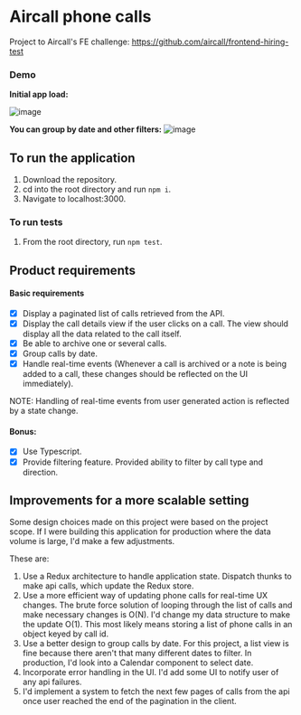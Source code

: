 # Aircall phone calls
Project to Aircall's FE challenge: https://github.com/aircall/frontend-hiring-test

### Demo
**Initial app load:**

![image](https://user-images.githubusercontent.com/9043536/151912727-e47e3c34-20ad-4011-bb8b-46aa85b16335.png)

**You can group by date and other filters:**
![image](https://user-images.githubusercontent.com/9043536/151916876-d88d9f88-3bde-43fc-a74b-079ee8bfc24c.png)

## To run the application

1. Download the repository.
2. cd into the root directory and run `npm i`.
3. Navigate to localhost:3000.

### To run tests

1. From the root directory, run `npm test`.

## Product requirements

#### Basic requirements
- [x] Display a paginated list of calls retrieved from the API.
- [x] Display the call details view if the user clicks on a call. The view should display all the data related to the call itself.
- [x] Be able to archive one or several calls.
- [x] Group calls by date.
- [x] Handle real-time events (Whenever a call is archived or a note is being added to a call, these changes should be reflected on the UI immediately).

NOTE: Handling of real-time events from user generated action is reflected by a state change.

#### Bonus:
- [x] Use Typescript.
- [x] Provide filtering feature. Provided ability to filter by call type and direction.

## Improvements for a more scalable setting
Some design choices made on this project were based on the project scope.
If I were building this application for production where the data volume is large, I'd make a few adjustments.

These are:

1. Use a Redux architecture to handle application state. Dispatch thunks to make api calls, which update the Redux store.
2. Use a more efficient way of updating phone calls for real-time UX changes.
   The brute force solution of looping through the list of calls and make necessary changes is O(N). I'd change my data structure to make the update O(1).
   This most likely means storing a list of phone calls in an object keyed by call id.
3. Use a better design to group calls by date. For this project, a list view is fine because there aren't that many different dates to filter.
   In production, I'd look into a Calendar component to select date.
4. Incorporate error handling in the UI. I'd add some UI to notify user of any api failures.
5. I'd implement a system to fetch the next few pages of calls from the api once user reached the end of the pagination in the client.
